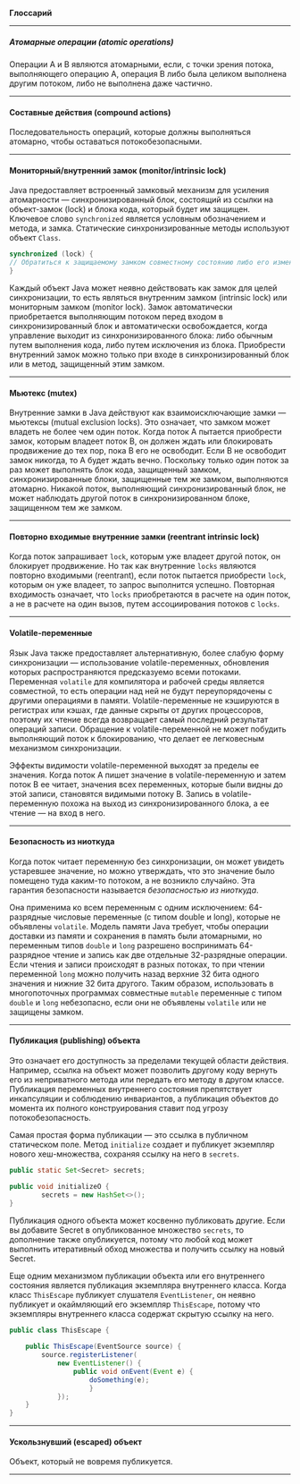 **Глоссарий**

---

##### Атомарные операции (atomic operations)

Операции A и B являются атомарными, если, с точки зрения потока,
выполняющего операцию A, операция B либо была целиком выполнена
другим потоком, либо не выполнена даже частично.

---

#### Составные действия (compound actions)

Последовательность операций, которые должны выполняться
атомарно, чтобы оставаться потокобезопасными.

---

#### Мониторный/внутренний замок (monitor/intrinsic lock)

Java предоставляет встроенный замковый механизм для усиления
атомарности — синхронизированный блок, состоящий из ссылки на
объект-замок (lock) и блока кода, который будет им защищен. 
Ключевое слово `synchronized` является условным обозначением и метода,
и замка. Статические синхронизированные методы используют объект
`Class`.

```java
synchronized (lock) {
// Обратиться к защищаемому замком совместному состоянию либо его изменить
}
```

Каждый объект Java может неявно действовать как замок для целей
синхронизации, то есть являться внутренним замком (intrinsic lock)
или мониторным замком (monitor lock). Замок автоматически приобретается выполняющим потоком 
перед входом в синхронизированный блок и автоматически освобождается, когда управление выходит из
синхронизированного блока: либо обычным путем выполнения кода,
либо путем исключения из блока. Приобрести внутренний замок можно
только при входе в синхронизированный блок или в метод, защищенный
этим замком.

---

#### Мьютекс (mutex)

Внутренние замки в Java действуют как взаимоисключающие замки —
мьютексы (mutual exclusion locks). Это означает, что замком может владеть не более чем один поток. Когда поток А пытается приобрести замок,
которым владеет поток В, он должен ждать или блокировать продвижение
до тех пор, пока В его не освободит. Если В не освободит замок никогда,
то А будет ждать вечно. Поскольку только один поток за раз может выполнять блок кода, 
защищенный замком, синхронизированные блоки, защищенные тем же замком,
выполняются атомарно. Никакой поток, выполняющий синхронизированный блок, не может наблюдать другой поток в синхронизированном
блоке, защищенном тем же замком.

---

#### Повторно входимые внутренние замки (reentrant intrinsic lock)

Когда поток запрашивает `lock`, которым уже владеет другой поток, он
блокирует продвижение. Но так как внутренние `locks` являются повторно входимыми (reentrant),
если поток пытается приобрести `lock`,
которым он уже владеет, то запрос выполнится успешно. Повторная
входимость означает, что `locks` приобретаются в расчете на один поток,
а не в расчете на один вызов, путем ассоциирования потоков с `locks`.

---

#### Volatile-переменные

Язык Java также предоставляет альтернативную, более слабую форму
синхронизации — использование volatile-переменных, обновления
которых распространяются предсказуемо всеми потоками. Переменная
`volatile` для компилятора и рабочей среды является совместной, то есть
операции над ней не будут переупорядочены с другими операциями в памяти. Volatile-переменные
не кэшируются в регистрах или кэшах, где данные скрыты от других процессоров, 
поэтому их чтение всегда возвращает самый последний результат операций записи.
Обращение к volatile-переменной не может побудить выполняющий поток к блокированию, 
что делает ее легковесным механизмом синхронизации.

Эффекты видимости volatile-переменной выходят за пределы ее значения. Когда поток А пишет значение
в volatile-переменную и затем
поток В ее читает, значения всех переменных, которые были видны до этой
записи, становятся видимыми потоку В. Запись в volatile-переменную
похожа на выход из синхронизированного блока, а ее чтение — на вход
в него.

---

#### Безопасность из ниоткуда

Когда поток читает переменную без синхронизации, он может увидеть
устаревшее значение, но можно утверждать, что это значение было помещено туда каким-то потоком,
а не возникло случайно. Эта гарантия безопасности называется _безопасностью из ниоткуда_.

Она применима ко всем переменным с одним исключением: 64-разрядные числовые переменные 
(с типом double и long), которые не объявлены `volatile`. Модель памяти Java требует,
чтобы операции доставки из памяти и сохранения в память были атомарными, но переменным типов
`double` и `long` разрешено воспринимать 64-разрядное чтение и запись как две отдельные 32-разрядные
операции. Если чтения и записи происходят в разных потоках, то при чтении переменной `long`
можно получить назад верхние 32 бита одного значения и нижние 32 бита другого. Таким образом,
использовать в многопоточных программах совместные `mutable` переменные с типом
`double` и `long` небезопасно, если они не объявлены `volatile` или не защищены замком.

---

####  Публикация (publishing) объекта
Это означает его доступность за пределами текущей области действия. Например, ссылка на объект
может позволить другому коду вернуть его из неприватного метода или передать его методу
в другом классе. Публикация переменных внутреннего состояния препятствует инкапсуляции и
соблюдению инвариантов, а публикация объектов до момента их полного конструирования ставит
под угрозу потокобезопасность.

Самая простая форма публикации — это ссылка в публичном статическом поле. 
Метод `initialize` создает и публикует экземпляр нового хеш-множества, сохраняя ссылку
на него в `secrets`.

```java
public static Set<Secret> secrets;

public void initializeO {
        secrets = new HashSet<>();
}
```

Публикация одного объекта может косвенно публиковать другие. Если вы добавите Secret
в опубликованное множество `secrets`, то дополнение также опубликуется, 
потому что любой код может выполнить итеративный обход множества и получить ссылку
на новый Secret.


Еще одним механизмом публикации объекта или его внутреннего состояния является публикация
экземпляра внутреннего класса. Когда класс `ThisEscape` публикует слушателя `EventListener`,
он неявно публикует и окаймляющий его экземпляр `ThisEscape`, потому что экземпляры
внутреннего класса содержат скрытую ссылку на него.

```java
public class ThisEscape {
    
    public ThisEscape(EventSource source) {
        source.registerListener(
            new EventListener() {
                public void onEvent(Event e) {
                    doSomething(e);
                    }
            });
    }
}
```

---

#### Ускользнувший (escaped) объект

Объект, который не вовремя публикуется.

---